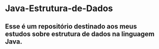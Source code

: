 # Java-Estrutura-de-Dados
## Esse é um repositório destinado aos meus estudos sobre estrutura de dados na linguagem Java.
